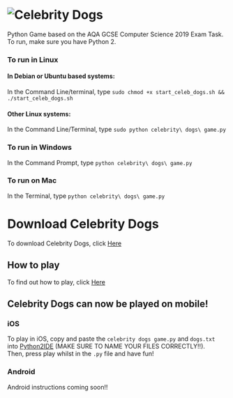 # ![Celebrity Dogs](https://jaxk-programmer.000webhostapp.com/img/celeb_dogs.gif)  
Python Game based on the AQA GCSE Computer Science 2019 Exam Task.  
To run, make sure you have Python 2.  
### To run in Linux
#### In Debian or Ubuntu based systems:
In the Command Line/terminal, type `sudo chmod +x start_celeb_dogs.sh && ./start_celeb_dogs.sh`
#### Other Linux systems:
In the Command Line/Terminal, type `sudo python celebrity\ dogs\ game.py`
### To run in Windows
In the Command Prompt, type `python celebrity\ dogs\ game.py`
### To run on Mac
In the Terminal, type `python celebrity\ dogs\ game.py`
# Download Celebrity Dogs
To download Celebrity Dogs, click [Here](https://github.com/jaxk25/Celebrity-Dogs/releases/tag/V0.1%CE%B1) 
## How to play
To find out how to play, click [Here](https://github.com/jaxk25/Celebrity-Dogs/wiki/How-to-play)  
## Celebrity Dogs can now be played on mobile!
### iOS
To play in iOS, copy and paste the `celebrity dogs game.py` and `dogs.txt` into [Python2IDE](https://itunes.apple.com/gb/app/python2ide/id984990674?mt=8) (MAKE SURE TO NAME YOUR FILES CORRECTLY!!).  
Then, press play whilst in the `.py` file and have fun!  
### Android
Android instructions coming soon!!  
